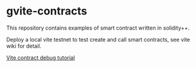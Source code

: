 # gvite-contracts

This repository contains examples of smart contract written in solidity++.

Deploy a local vite testnet to test create and call smart contracts, see vite wiki for detail.

[Vite contract debug tutorial](https://vite.wiki/zh/tutorial/contract/debug.html)